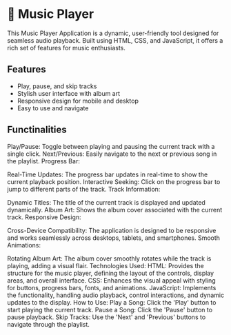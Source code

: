 # 🎵 Music Player 

This Music Player Application is a dynamic, user-friendly tool designed for seamless audio playback. Built using HTML, CSS, and JavaScript, it offers a rich set of features for music enthusiasts.

## Features 
- Play, pause, and skip tracks 
- Stylish user interface with album art 
- Responsive design for mobile and desktop
- Easy to use and navigate

## Functinalities

Play/Pause: Toggle between playing and pausing the current track with a single click.
Next/Previous: Easily navigate to the next or previous song in the playlist.
Progress Bar:

Real-Time Updates: The progress bar updates in real-time to show the current playback position.
Interactive Seeking: Click on the progress bar to jump to different parts of the track.
Track Information:

Dynamic Titles: The title of the current track is displayed and updated dynamically.
Album Art: Shows the album cover associated with the current track.
Responsive Design:

Cross-Device Compatibility: The application is designed to be responsive and works seamlessly across desktops, tablets, and smartphones.
Smooth Animations:

Rotating Album Art: The album cover smoothly rotates while the track is playing, adding a visual flair.
Technologies Used:
HTML: Provides the structure for the music player, defining the layout of the controls, display areas, and overall interface.
CSS: Enhances the visual appeal with styling for buttons, progress bars, fonts, and animations.
JavaScript: Implements the functionality, handling audio playback, control interactions, and dynamic updates to the display.
How to Use:
Play a Song: Click the 'Play' button to start playing the current track.
Pause a Song: Click the 'Pause' button to pause playback.
Skip Tracks: Use the 'Next' and 'Previous' buttons to navigate through the playlist.
